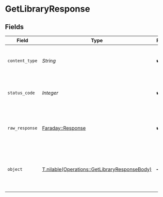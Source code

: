 # GetLibraryResponse


## Fields

| Field                                                                                              | Type                                                                                               | Required                                                                                           | Description                                                                                        |
| -------------------------------------------------------------------------------------------------- | -------------------------------------------------------------------------------------------------- | -------------------------------------------------------------------------------------------------- | -------------------------------------------------------------------------------------------------- |
| `content_type`                                                                                     | *String*                                                                                           | :heavy_check_mark:                                                                                 | HTTP response content type for this operation                                                      |
| `status_code`                                                                                      | *Integer*                                                                                          | :heavy_check_mark:                                                                                 | HTTP response status code for this operation                                                       |
| `raw_response`                                                                                     | [Faraday::Response](https://www.rubydoc.info/gems/faraday/Faraday/Response)                        | :heavy_check_mark:                                                                                 | Raw HTTP response; suitable for custom response parsing                                            |
| `object`                                                                                           | [T.nilable(Operations::GetLibraryResponseBody)](../../models/operations/getlibraryresponsebody.md) | :heavy_minus_sign:                                                                                 | Unauthorized - Returned if the X-Plex-Token is missing from the header or query.                   |